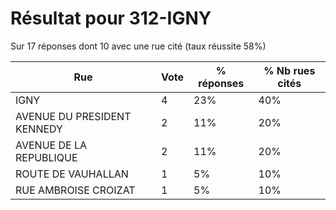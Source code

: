 # Résultat pour 312-IGNY

Sur 17 réponses dont 10 avec une rue cité (taux réussite 58%)

| Rue | Vote | % réponses | % Nb rues cités|
|-----|------|------------|----------------|
| IGNY | 4 | 23% | 40%|
| AVENUE DU PRESIDENT KENNEDY | 2 | 11% | 20%|
| AVENUE DE LA REPUBLIQUE | 2 | 11% | 20%|
| ROUTE DE VAUHALLAN | 1 | 5% | 10%|
| RUE AMBROISE CROIZAT | 1 | 5% | 10%|
